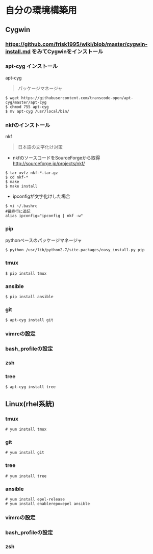 # 自分の環境構築用
## Cygwin

### https://github.com/frisk1995/wiki/blob/master/cygwin-install.md をみてCygwinをインストール

### apt-cyg インストール
apt-cyg
> パッケージマネージャ
```
$ wget https://githubusercontent.com/transcode-open/apt-cyg/master/apt-cyg  
$ chmod 755 apt-cyg  
$ mv apt-cyg /usr/local/bin/
```
### nkfのインストール
nkf
> 日本語の文字化け対策

* nkfのソースコードをSourceForgeから取得  
http://sourceforge.jp/projects/nkf/
```
$ tar xvfz nkf-*.tar.gz  
$ cd nkf-*  
$ make  
$ make install
```
* ipconfigが文字化けした場合
```
$ vi ~/.bashrc  
#最終行に追記  
alias ipconfig="ipconfig | nkf -w"
```
### pip
pythonベースのパッケージマネージャ
```
$ python /usr/lib/python2.7/site-packages/easy_install.py pip
```

### tmux
```
$ pip install tmux
```
### ansible
```
$ pip install ansible
```
### git
```
$ apt-cyg install git
```
### vimrcの設定
### bash_profileの設定
### zsh
### tree
```
$ apt-cyg install tree
```

## Linux(rhel系統)
### tmux
```
# yum install tmux
```
### git
```
# yum install git
```
### tree
```
# yum install tree
```
### ansible
```
# yum install epel-release
# yum install enablerepo=epel ansible
```
### vimrcの設定
### bash_profileの設定
### zsh
